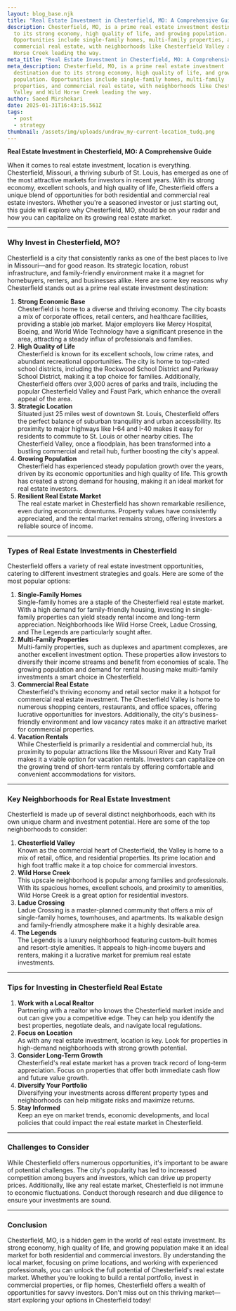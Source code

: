 ```yaml
---
layout: blog_base.njk
title: "Real Estate Investment in Chesterfield, MO: A Comprehensive Guide"
description: Chesterfield, MO, is a prime real estate investment destination due
  to its strong economy, high quality of life, and growing population.
  Opportunities include single-family homes, multi-family properties, and
  commercial real estate, with neighborhoods like Chesterfield Valley and Wild
  Horse Creek leading the way.
meta_title: "Real Estate Investment in Chesterfield, MO: A Comprehensive Guide"
meta_description: Chesterfield, MO, is a prime real estate investment
  destination due to its strong economy, high quality of life, and growing
  population. Opportunities include single-family homes, multi-family
  properties, and commercial real estate, with neighborhoods like Chesterfield
  Valley and Wild Horse Creek leading the way.
author: Saeed Mirshekari
date: 2025-01-31T16:43:15.561Z
tags:
  - post
  - strategy
thumbnail: /assets/img/uploads/undraw_my-current-location_tudq.png
---
```

**Real Estate Investment in Chesterfield, MO: A Comprehensive Guide**

When it comes to real estate investment, location is everything. Chesterfield, Missouri, a thriving suburb of St. Louis, has emerged as one of the most attractive markets for investors in recent years. With its strong economy, excellent schools, and high quality of life, Chesterfield offers a unique blend of opportunities for both residential and commercial real estate investors. Whether you're a seasoned investor or just starting out, this guide will explore why Chesterfield, MO, should be on your radar and how you can capitalize on its growing real estate market.

- - -

### **Why Invest in Chesterfield, MO?**

Chesterfield is a city that consistently ranks as one of the best places to live in Missouri—and for good reason. Its strategic location, robust infrastructure, and family-friendly environment make it a magnet for homebuyers, renters, and businesses alike. Here are some key reasons why Chesterfield stands out as a prime real estate investment destination:

1. **Strong Economic Base**\
   Chesterfield is home to a diverse and thriving economy. The city boasts a mix of corporate offices, retail centers, and healthcare facilities, providing a stable job market. Major employers like Mercy Hospital, Boeing, and World Wide Technology have a significant presence in the area, attracting a steady influx of professionals and families.
2. **High Quality of Life**\
   Chesterfield is known for its excellent schools, low crime rates, and abundant recreational opportunities. The city is home to top-rated school districts, including the Rockwood School District and Parkway School District, making it a top choice for families. Additionally, Chesterfield offers over 3,000 acres of parks and trails, including the popular Chesterfield Valley and Faust Park, which enhance the overall appeal of the area.
3. **Strategic Location**\
   Situated just 25 miles west of downtown St. Louis, Chesterfield offers the perfect balance of suburban tranquility and urban accessibility. Its proximity to major highways like I-64 and I-40 makes it easy for residents to commute to St. Louis or other nearby cities. The Chesterfield Valley, once a floodplain, has been transformed into a bustling commercial and retail hub, further boosting the city's appeal.
4. **Growing Population**\
   Chesterfield has experienced steady population growth over the years, driven by its economic opportunities and high quality of life. This growth has created a strong demand for housing, making it an ideal market for real estate investors.
5. **Resilient Real Estate Market**\
   The real estate market in Chesterfield has shown remarkable resilience, even during economic downturns. Property values have consistently appreciated, and the rental market remains strong, offering investors a reliable source of income.

- - -

### **Types of Real Estate Investments in Chesterfield**

Chesterfield offers a variety of real estate investment opportunities, catering to different investment strategies and goals. Here are some of the most popular options:

1. **Single-Family Homes**\
   Single-family homes are a staple of the Chesterfield real estate market. With a high demand for family-friendly housing, investing in single-family properties can yield steady rental income and long-term appreciation. Neighborhoods like Wild Horse Creek, Ladue Crossing, and The Legends are particularly sought after.
2. **Multi-Family Properties**\
   Multi-family properties, such as duplexes and apartment complexes, are another excellent investment option. These properties allow investors to diversify their income streams and benefit from economies of scale. The growing population and demand for rental housing make multi-family investments a smart choice in Chesterfield.
3. **Commercial Real Estate**\
   Chesterfield's thriving economy and retail sector make it a hotspot for commercial real estate investment. The Chesterfield Valley is home to numerous shopping centers, restaurants, and office spaces, offering lucrative opportunities for investors. Additionally, the city's business-friendly environment and low vacancy rates make it an attractive market for commercial properties.
4. **Vacation Rentals**\
   While Chesterfield is primarily a residential and commercial hub, its proximity to popular attractions like the Missouri River and Katy Trail makes it a viable option for vacation rentals. Investors can capitalize on the growing trend of short-term rentals by offering comfortable and convenient accommodations for visitors.

- - -

### **Key Neighborhoods for Real Estate Investment**

Chesterfield is made up of several distinct neighborhoods, each with its own unique charm and investment potential. Here are some of the top neighborhoods to consider:

1. **Chesterfield Valley**\
   Known as the commercial heart of Chesterfield, the Valley is home to a mix of retail, office, and residential properties. Its prime location and high foot traffic make it a top choice for commercial investors.
2. **Wild Horse Creek**\
   This upscale neighborhood is popular among families and professionals. With its spacious homes, excellent schools, and proximity to amenities, Wild Horse Creek is a great option for residential investors.
3. **Ladue Crossing**\
   Ladue Crossing is a master-planned community that offers a mix of single-family homes, townhouses, and apartments. Its walkable design and family-friendly atmosphere make it a highly desirable area.
4. **The Legends**\
   The Legends is a luxury neighborhood featuring custom-built homes and resort-style amenities. It appeals to high-income buyers and renters, making it a lucrative market for premium real estate investments.

- - -

### **Tips for Investing in Chesterfield Real Estate**

1. **Work with a Local Realtor**\
   Partnering with a realtor who knows the Chesterfield market inside and out can give you a competitive edge. They can help you identify the best properties, negotiate deals, and navigate local regulations.
2. **Focus on Location**\
   As with any real estate investment, location is key. Look for properties in high-demand neighborhoods with strong growth potential.
3. **Consider Long-Term Growth**\
   Chesterfield's real estate market has a proven track record of long-term appreciation. Focus on properties that offer both immediate cash flow and future value growth.
4. **Diversify Your Portfolio**\
   Diversifying your investments across different property types and neighborhoods can help mitigate risks and maximize returns.
5. **Stay Informed**\
   Keep an eye on market trends, economic developments, and local policies that could impact the real estate market in Chesterfield.

- - -

### **Challenges to Consider**

While Chesterfield offers numerous opportunities, it's important to be aware of potential challenges. The city's popularity has led to increased competition among buyers and investors, which can drive up property prices. Additionally, like any real estate market, Chesterfield is not immune to economic fluctuations. Conduct thorough research and due diligence to ensure your investments are sound.

- - -

### **Conclusion**

Chesterfield, MO, is a hidden gem in the world of real estate investment. Its strong economy, high quality of life, and growing population make it an ideal market for both residential and commercial investors. By understanding the local market, focusing on prime locations, and working with experienced professionals, you can unlock the full potential of Chesterfield's real estate market. Whether you're looking to build a rental portfolio, invest in commercial properties, or flip homes, Chesterfield offers a wealth of opportunities for savvy investors. Don't miss out on this thriving market—start exploring your options in Chesterfield today!